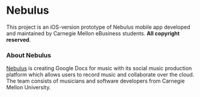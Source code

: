 <h1>Nebulus</h1>

This project is an iOS-version prototype of Nebulus mobile app developed and maintained by Carnegie Mellon eBusiness students. 
<strong>All copyright reserved</strong>.

<h3>About Nebulus</h3><a href="http://nebulus.io">Nebulus</a> is creating Google Docs for music with its social 
music production platform which allows users to record music and collaborate over the cloud. 
The team consists of musicians and software developers from Carnegie Mellon University.</br>
